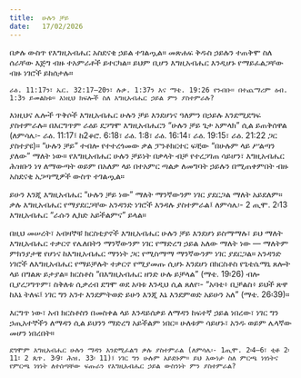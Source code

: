 ```yaml
---
title:  ሁሉን ቻይ
date:   17/02/2026
---
```


በቃሉ ውስጥ የእግዚአብሔር አስደናቂ ኃይል ተገልጧል። መጽሐፍ ቅዱስ ኃይሉን ተጠቅሞ ስለ ሰራቸው እጅግ ብዙ ተአምራቶች ይተርካል። ይህም ቢሆን እግዚአብሔር እንዲሆኑ የማይፈልጋቸው ብዙ ነገሮች ይከሰታሉ።

`ራዕ. 11:17ን፣ ኤር. 32:17–20ን፣ ሉቃ. 1:37ን እና ማቴ. 19:26 የንብቡ። በተጨማሪም ዕብ. 1:3ን ይመልከቱ። እነዚህ ክፍሎች ስለ እግዚአብሔር ኃይል ምን ያስተምራሉ?`

እነዚህና ሌሎች ጥቅሶች እግዚአብሔር ሁሉን ቻይ እንደሆነና ዓለምን በኃይሉ እንደሚደግፍ ያስተምራሉ። በእርግጥም ራዕይ ደጋግሞ እግዚአብሔርን “ሁሉን ቻይ ጌታ አምላክ” ሲል ይጠቅሰዋል (ለምሳሌ፡- ራዕ. 11:17፤ ከ2ቆሮ. 6:18፣ ራዕ. 1:8፣ ራዕ. 16:14፣ ራዕ. 19:15፣ ራዕ. 21:22 ጋር ያስተያዩ)። “ሁሉን ቻይ” ተብሎ የተተረጎመው ቃል ፓንቶክርተር ፍቺው “በሁሉም ላይ ሥልጣን ያለው” ማለት ነው። የእግዚአብሔር ሁሉን ቻይነት በቃላት ብቻ የተረጋገጠ ሳይሆን፣ እግዚአብሔር ሕዝቡን ነፃ ለማውጣት ወይም በአለም ላይ በተአምር ጣልቃ ለመግባት ኃይሉን በሚጠቀምበት ብዙ አስደናቂ አጋጣሚዎች ውስጥ ተገልጧል።

ይሁን እንጂ እግዚአብሔር “ሁሉን ቻይ ነው” ማለት ማንኛውንም ነገር ያደርጋል ማለት አይደለም። ቃሉ እግዚአብሔር የማያደርጋቸው አንዳንድ ነገሮች እንዳሉ ያስተምራል፤ ለምሳሌ፡- 2 ጢሞ. 2፡13 እግዚአብሔር “ራሱን ሊክድ አይችልምና” ይላል።

በዚህ መሠረት፣ አብዛኞቹ ክርስቲያኖች እግዚአብሔር ሁሉን ቻይ እንደሆነ ይስማማሉ፣ ይህ ማለት እግዚአብሔር ተቃርኖ የሌለበትን ማንኛውንም ነገር የማድረግ ኃይል አለው ማለት ነው — ማለትም ምክንያታዊ የሆነና ከእግዚአብሔር ማንነት ጋር የሚስማማ ማንኛውንም ነገር ያደርጋል። አንዳንድ ነገሮች ለእግዚአብሔር የማይቻሉት ተቃርኖ የሚያመጡ ሲሆኑ እንደሆነ በክርስቶስ የጌቴሴማኒ ጸሎት ላይ በግልጽ ይታያል። ክርስቶስ “በእግዚአብሔር ዘንድ ሁሉ ይቻላል” (ማቴ. 19፡26) ብሎ ቢያረጋግጥም፣ ስቅለቱ ሲቃረብ ደግሞ ወደ አባቱ እንዲህ ሲል ጸለየ፡- “አባቴ፥ ቢቻልስ፥ ይህች ጽዋ ከእኔ ትለፍ፤ ነገር ግን አንተ እንደምትወድ ይሁን እንጂ እኔ እንደምወድ አይሁን አለ” (ማቴ. 26፡39)።

እርግጥ ነው፣ አብ ክርስቶስን በመስቀል ላይ እንዳይሰቃይ ለማዳን ከፍተኛ ኃይል ነበረው፣ ነገር ግን ኃጢአተኞችን ለማዳን ሲል ይህንን ማድረግ አይችልም ነበር። ሁለቱም ሳይሆኑ፣ አንዱ ወይም ሌላኛው መሆን ነበረበት።

`ደግሞም እግዚአብሔር ሁሉን ማዳን እንደሚፈልግ ቃሉ ያስተምራል (ለምሳሌ፡- 1ጢሞ. 2፡4–6፣ ቲቶ 2፡11፣ 2 ጴጥ. 3፡9፣ ሕዝ. 33፡ 11)፤ ነገር ግን ሁሉም አይድኑም። ይህ እውነታ ስለ ምርጫ ነፃነትና የምርጫ ነፃነት ለተሰጣቸው ፍጡራን የእግዚአብሔር ኃይል ውስንነት ምን ያስተምራል?`